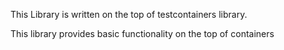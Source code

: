 This Library is written on the top of testcontainers library.

This library provides basic functionality on the top of containers